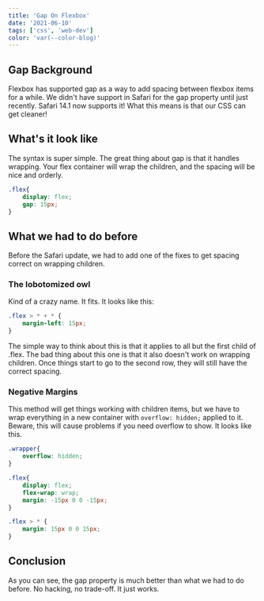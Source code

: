 ```yaml
---
title: 'Gap On Flexbox'
date: '2021-06-10'
tags: ['css', 'web-dev']
color: 'var(--color-blog)'
---
```


## Gap Background
Flexbox has supported gap as a way to add spacing between flexbox items for a while. We didn't have support in Safari for the gap property until just recently. Safari 14.1 now supports it! What this means is that our CSS can get cleaner!

## What's it look like

The syntax is super simple. The great thing about gap is that it handles wrapping. Your flex container will wrap the children, and the spacing will be nice and orderly.

``` css
.flex{
    display: flex;
    gap: 15px;
}
```

## What we had to do before

Before the Safari update, we had to add one of the fixes to get spacing correct on wrapping children.

### The lobotomized owl

Kind of a crazy name. It fits. It looks like this:

``` css
.flex > * + * {
    margin-left: 15px;
}
```

The simple way to think about this is that it applies to all but the first child of .flex. The bad thing about this one is that it also doesn't work on wrapping children. Once things start to go to the second row, they will still have the correct spacing.

### Negative Margins

This method will get things working with children items, but we have to wrap everything in a new container with `overflow: hidden;` applied to it. Beware, this will cause problems if you need overflow to show. It looks like this.

``` css
.wrapper{
    overflow: hidden;
}

.flex{
    display: flex;
    flex-wrap: wrap;
    margin: -15px 0 0 -15px;
}

.flex > * {
    margin: 15px 0 0 15px;
}
```

## Conclusion
As you can see, the gap property is much better than what we had to do before. No hacking, no trade-off. It just works. 